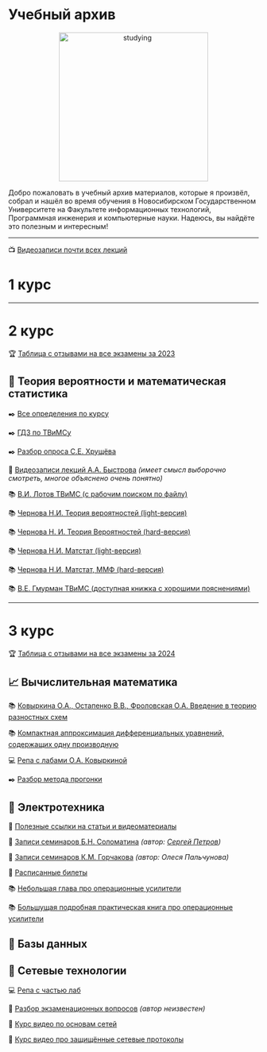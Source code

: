 # Учебный архив
<p align="center">
  <img src="https://github.com/sckwokyboom/Education-Files/assets/93517239/0b7b670c-968b-4e13-8b31-093bbbbebf96" alt="studying" height="300"/>
</p>

Добро пожаловать в учебный архив материалов, которые я произвёл, собрал и нашёл во время обучения в Новосибирском Государственном Университете на Факультете информационных технологий, Программная инженерия и компьютерные науки. Надеюсь, вы найдёте это полезным и интересным!

***

📺 [Видеозаписи почти всех лекций](https://docs.google.com/document/d/1e_ZcP-Y6xyvuVTZhEXEF-hSO0Kunb9gHNaP6VgQB224/edit)
# 1 курс

***

# 2 курс
🏆 [Таблица с отзывами на все экзамены за 2023](https://docs.google.com/spreadsheets/d/1dhDscJFHIkj6Opth5mK3tTF2Ei3HrhcXnmVZ9eYV8wM/edit?usp=sharing)

## 🎲 Теория вероятности и математическая статистика

✒️ [Все определения по курсу](https://drive.google.com/file/d/1AsX-bj6_yoWBY3Ei0xuOgMjmAfHgYp8J/view?usp=sharing)

✒️ [ГДЗ по ТВиМСу](https://drive.google.com/file/d/1aGMHK4OO7Cg4tdn10shElxy9CqBvZ6tb/view?usp=sharing)

✒️ [Разбор опроса С.Е. Хрущёва](https://drive.google.com/file/d/1fHtNjh66gXaON8ePHnhRN8JmNrGYlU6Q/view?usp=sharing)

👀 [Видеозаписи лекций А.А. Быстрова](https://www.youtube.com/playlist?list=PLHAiwjMOQSmxBvprgYuzH29_pLq3m46A3) _(имеет смысл выборочно смотреть, многое объяснено очень понятно)_

📚 [В.И. Лотов ТВиМС (с рабочим поиском по файлу)](https://drive.google.com/file/d/1bunbVDKaX0KE9Mif2lXw4czLaKhu8oKQ/view?usp=sharing)

📚 [Чернова Н.И. Теория вероятностей (light-версия)](https://drive.google.com/file/d/1JISW64knYJhDfI2tJsXRz0cFO5x1ccii/view?usp=sharing)

📚 [Чернова Н. И. Теория Вероятностей (hard-версия)](https://drive.google.com/file/d/1OZjlIFNUm_zwHllgOVCjXX-egQcJKzRm/view?usp=sharing)

📚 [Чернова Н.И. Матстат (light-версия)](https://drive.google.com/file/d/1mNwVZyUYsAhKMImn68zb1XJT6D2gOymJ/view?usp=sharing)

📚 [Чернова Н.И. Матстат, ММФ (hard-версия)](https://drive.google.com/file/d/1iLs6oLaxatB4xp5brndMNqFTK-_sNh0T/view?usp=sharing)

📚 [В.Е. Гмурман ТВиМС (доступная книжка с хорошими пояснениями)](https://drive.google.com/file/d/1eqBnGOenvbqxJ_lDJhPF5BztBvd20VZ2/view?usp=sharing)

***
# 3 курс
🏆 [Таблица с отзывами на все экзамены за 2024](https://docs.google.com/spreadsheets/d/1f7Ul7q0BK61sFfOVHNRiad904Ts8MQDXsimatGEt5S4/edit#gid=2004089442)

## 📈 Вычислительная математика

📚 [Ковыркина О.А., Остапенко В.В., Фроловская О.А. Введение в теорию разностных схем](https://drive.google.com/file/d/13IJ3jqKtOwYfvRTInD5F1QJTWoZECBzh/view?usp=sharing)

📚 [Компактная аппроксимация дифференциальных уравнений, содержащих одну производную](https://drive.google.com/file/d/1bdprQ2eTO6N2X8xtCfEu0zd-VY9QYRl_/view?usp=sharing)

💻 [Репа с лабами О.А. Ковыркиной](https://github.com/sckwokyboom/Computational-Math-Labs)

✒️ [Разбор метода прогонки](https://drive.google.com/file/d/1FCw8KYH_pT3Uez8E0oQsLwWwRlOfaqis/view?usp=sharing)


## 🔌 Электротехника

👀 [Полезные ссылки на статьи и видеоматериалы](https://drive.google.com/file/d/1uoI33V23k-1WQAYhD86ad5i4yTS4Trtk/view?usp=sharing)

📝 [Записи семинаров Б.Н. Соломатина](https://drive.google.com/file/d/1DewsjLc1RTZ2D6vRhOf8EW8DBrwEoaSU/view?usp=sharing) _(автор: [Сергей Петров](https://github.com/ptrvsrg))_

📝 [Записи семинаров К.М. Горчакова](https://drive.google.com/file/d/1bQMDFHW7UhzNL8z8ThVzeK2L4zd_fu2Z/view?usp=sharing) _(автор: Олеся Пальчунова)_

📝 [Расписанные билеты](https://drive.google.com/file/d/1UWIB4h3vGEM9rUSusU9WVFw4b-tmONUn/view?usp=sharing)

📚 [Небольшая глава про операционные усилители](https://drive.google.com/file/d/1ZbGj9Ag8Kc9sg2HwzIX053wqLeeL8gVw/view?usp=sharing)

📚 [Большущая подробная практическая книга про операционные усилители](https://drive.google.com/file/d/1Bu_7yGoYJwp62DG1ghU6AuWOgAYw534N/view?usp=sharing)

## 💾 Базы данных
## 📡 Сетевые технологии

💻 [Репа с частью лаб](https://github.com/sckwokyboom/Network-Technologies-Labs)

📝 [Разбор экзаменационных вопросов](https://drive.google.com/file/d/1mP4sdmM_nBNadYxwCYy7ely_rpCDICBj/view?usp=sharing) _(автор неизвестен)_

👀 [Курс видео по основам сетей](https://www.youtube.com/playlist?list=PLtPJ9lKvJ4oiNMvYbOzCmWy6cRzYAh9B1)

👀 [Курс видео про защищённые сетевые протоколы](https://www.youtube.com/playlist?list=PLtPJ9lKvJ4oiFnWCsVRElorOLt69YDEnv)
